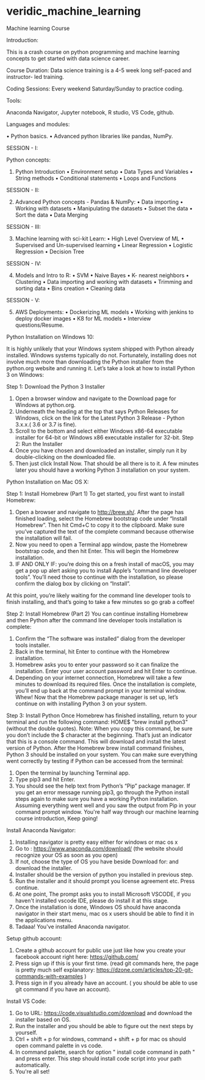 # veridic_machine_learning


 
Machine learning Course
 

Introduction: 

This is a crash course on python programming and machine learning concepts to get started with data science career.
 
Course Duration: Data science training is a 4-5 week long self-paced and instructor- led training.
 
Coding Sessions: Every weekend Saturday/Sunday to practice coding.
 
Tools:
 
Anaconda Navigator, Jupyter notebook, R studio, VS Code, github.
 
Languages and modules: 
 
•	Python basics.
•	Advanced python libraries like pandas, NumPy.
 
SESSION - I: 
 
Python concepts: 
1.	Python Introduction
•	Environment setup
•	Data Types and Variables
•	String methods
•	Conditional statements
•	Loops and Functions 
 
 SESSION - II:
 
   2. Advanced Python concepts - Pandas & NumPy:
•	Data importing 
•	Working with datasets 
•	Manipulating the datasets 
•	Subset the data 
•	Sort the data 
•	Data Merging 
 


SESSION - III: 

3.	Machine learning with sci-kit Learn:
•	High Level Overview of ML
•	Supervised and Un-supervised learning
•	Linear Regression
•	Logistic Regression
•	Decision Tree
 
SESSION - IV: 
 
4.	Models and Intro to R:
•	SVM
•	Naive Bayes
•	K- nearest neighbors 
•	Clustering
•	Data importing and working with datasets
•	Trimming and sorting data
•	Bins creation
•	Cleaning data
 
SESSION - V: 
 
5.	AWS Deployments:
•	Dockerizing ML models
•	Working with jenkins to deploy docker images
•	K8 for ML models
•	Interview questions/Resume.




Python Installation on Windows 10:
 
It is highly unlikely that your Windows system shipped with Python already installed. Windows systems typically do not. Fortunately, installing does not involve much more than downloading the Python installer from the python.org website and running it. Let’s take a look at how to install Python 3 on Windows:
 
Step 1: Download the Python 3 Installer
1.	Open a browser window and navigate to the Download page for Windows at python.org.
2.	Underneath the heading at the top that says Python Releases for Windows, click on the link for the Latest Python 3 Release - Python 3.x.x.( 3.6 or 3.7 is fine).
3.	Scroll to the bottom and select either Windows x86-64 executable installer for 64-bit or Windows x86 executable installer for 32-bit.
Step 2: Run the Installer
1.	Once you have chosen and downloaded an installer, simply run it by double-clicking on the downloaded file. 
2.	Then just click Install Now. That should be all there is to it. A few minutes later you should have a working Python 3 installation on your system.
 
 
Python Installation on Mac OS X:
 
Step 1: Install Homebrew (Part 1)
To get started, you first want to install Homebrew:
1.	Open a browser and navigate to http://brew.sh/. After the page has finished loading, select the Homebrew bootstrap code under “Install Homebrew”. Then hit Cmd+C to copy it to the clipboard. Make sure you’ve captured the text of the complete command because otherwise the installation will fail.
2.	Now you need to open a Terminal app window, paste the Homebrew bootstrap code, and then hit Enter. This will begin the Homebrew installation.
3.	IF AND ONLY IF: you’re doing this on a fresh install of macOS, you may get a pop up alert asking you to install Apple’s “command line developer tools”. You’ll need those to continue with the installation, so please confirm the dialog box by clicking on “Install”.
 
At this point, you’re likely waiting for the command line developer tools to finish installing, and that’s going to take a few minutes so go grab a coffee!
 
Step 2: Install Homebrew (Part 2)
You can continue installing Homebrew and then Python after the command line developer tools installation is complete:
1.	Confirm the “The software was installed” dialog from the developer tools installer.
2.	Back in the terminal, hit Enter to continue with the Homebrew installation.
3.	Homebrew asks you to enter your password so it can finalize the installation. Enter your user account password and hit Enter to continue.
4.	Depending on your internet connection, Homebrew will take a few minutes to download its required files. Once the installation is complete, you’ll end up back at the command prompt in your terminal window.
Whew! Now that the Homebrew package manager is set up, let’s continue on with installing Python 3 on your system.
 
Step 3: Install Python
Once Homebrew has finished installing, return to your terminal and run the following command:
HOME$  "brew install python3" (without the double quotes).
Note: When you copy this command, be sure you don’t include the $ character at the beginning. That’s just an indicator that this is a console command.
This will download and install the latest version of Python. After the Homebrew brew install command finishes, Python 3 should be installed on your system.
You can make sure everything went correctly by testing if Python can be accessed from the terminal:
1.	Open the terminal by launching Terminal app.
2.	Type pip3 and hit Enter.
3.	You should see the help text from Python’s “Pip” package manager. If you get an error message running pip3, go through the Python install steps again to make sure you have a working Python installation.
Assuming everything went well and you saw the output from Pip in your command prompt window. You're half way through our machine learning course introduction, Keep going!
 
 
 
 
Install Anaconda Navigator:
 
1.	Installing navigator is pretty easy either for windows or mac os x
2.	Go to : https://www.anaconda.com/download/ (the website should recognize your OS as soon as you open)
3.	If not, choose the type of OS you have beside Download for: and download the installer. 
4.	Installer should be the version of python you installed in previous step.
5.	Run the installer and it should prompt you license agreement etc. Press continue.
6.	At one point, The prompt asks you to install Microsoft VSCODE, if you haven't installed vscode IDE, please do install it at this stage.
7.	Once the installation is done, Windows OS should have anaconda navigator in their start menu, mac os x users should be able to find it in the applications menu.
8.	Tadaaa! You've installed Anaconda navigator. 
 
Setup github account:
1.	Create a github account for public use just like how you create your facebook account right here: https://github.com/
2.	Press sign up if this is your first time. (read git commands here, the page is pretty much self explanatory: https://dzone.com/articles/top-20-git-commands-with-examples )
3.	Press sign in if you already have an account. ( you should be able to  use git command if you have an account).
 
Install VS Code:
1.	Go to URL: https://code.visualstudio.com/download and download the installer based on OS.
2.	Run the installer and you should be able to figure out the next steps by yourself. 
3.	Ctrl + shift + p for windows, command + shift + p for mac os  should open command palette in vs code.
4.	In command palette, search for option " install code command in path " and press enter. This step should install code script into your path automatically.
5.	You're all set!

 
 


